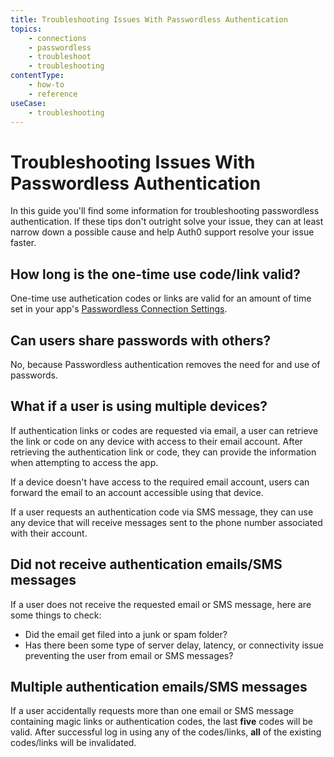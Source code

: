 ```yaml
---
title: Troubleshooting Issues With Passwordless Authentication
topics:
    - connections
    - passwordless
    - troubleshoot
    - troubleshooting
contentType:
    - how-to
    - reference
useCase: 
    - troubleshooting
---
```


# Troubleshooting Issues With Passwordless Authentication

In this guide you'll find some information for troubleshooting passwordless authentication. If these tips don't outright solve your issue, they can at least narrow down a possible cause and help Auth0 support resolve your issue faster.

## How long is the one-time use code/link valid?

One-time use authetication codes or links are valid for an amount of time set in your app's [Passwordless Connection Settings](${manage_url}/connections/passwordless).

## Can users share passwords with others?

No, because Passwordless authentication removes the need for and use of passwords.

## What if a user is using multiple devices?

If authentication links or codes are requested via email, a user can retrieve the link or code on any device with access to their email account. After retrieving the authentication link or code, they can provide the information when attempting to access the app.

If a device doesn't have access to the required email account, users can forward the email to an account accessible using that device.

If a user requests an authentication code via SMS message, they can use any device that will receive messages sent to the phone number associated with their account.

## Did not receive authentication emails/SMS messages

If a user does not receive the requested email or SMS message, here are some things to check:

* Did the email get filed into a junk or spam folder?
* Has there been some type of server delay, latency, or connectivity issue preventing the user from email or SMS messages?

## Multiple authentication emails/SMS messages

If a user accidentally requests more than one email or SMS message containing magic links or authentication codes, the last **five** codes will be valid. After successful log in using any of the codes/links, **all** of the existing codes/links will be invalidated.